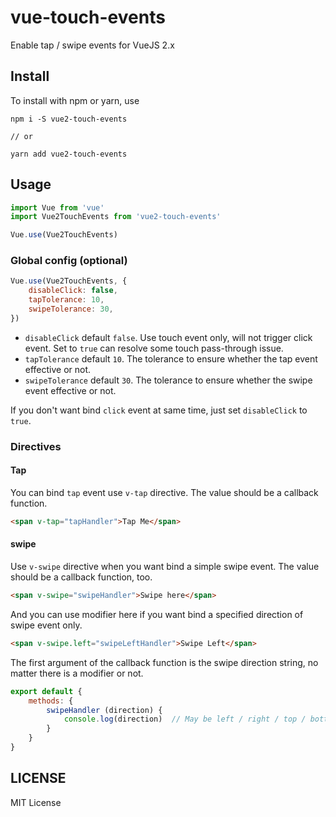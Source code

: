 # vue-touch-events
Enable tap / swipe events for VueJS 2.x

## Install 

To install with npm or yarn, use 

```shell
npm i -S vue2-touch-events

// or

yarn add vue2-touch-events
```

## Usage

```js
import Vue from 'vue'
import Vue2TouchEvents from 'vue2-touch-events'

Vue.use(Vue2TouchEvents)
```

### Global config (optional)

```js
Vue.use(Vue2TouchEvents, {
    disableClick: false,
    tapTolerance: 10,
    swipeTolerance: 30,
})
```

* `disableClick` default `false`. Use touch event only, will not trigger click event.
    Set to `true` can resolve some touch pass-through issue.
* `tapTolerance` default `10`. The tolerance to ensure whether the tap event effective or not.
* `swipeTolerance` default `30`. The tolerance to ensure whether the swipe event effective or not.

If you don't want bind `click` event at same time, just set `disableClick` to `true`.

### Directives

#### Tap

You can bind `tap` event use `v-tap` directive. The value should be a callback function.

```html
<span v-tap="tapHandler">Tap Me</span>
```

#### swipe

Use `v-swipe` directive when you want bind a simple swipe event. The value should be a callback function, 
too. 

```html
<span v-swipe="swipeHandler">Swipe here</span>
```

And you can use modifier here if you want bind a specified direction of swipe event only.

```html
<span v-swipe.left="swipeLeftHandler">Swipe Left</span>
```

The first argument of the callback function is the swipe direction string, no matter there is a modifier or not.

```js
export default {
    methods: {
        swipeHandler (direction) {
            console.log(direction)  // May be left / right / top / bottom
        }
    }
}
```

## LICENSE

MIT License